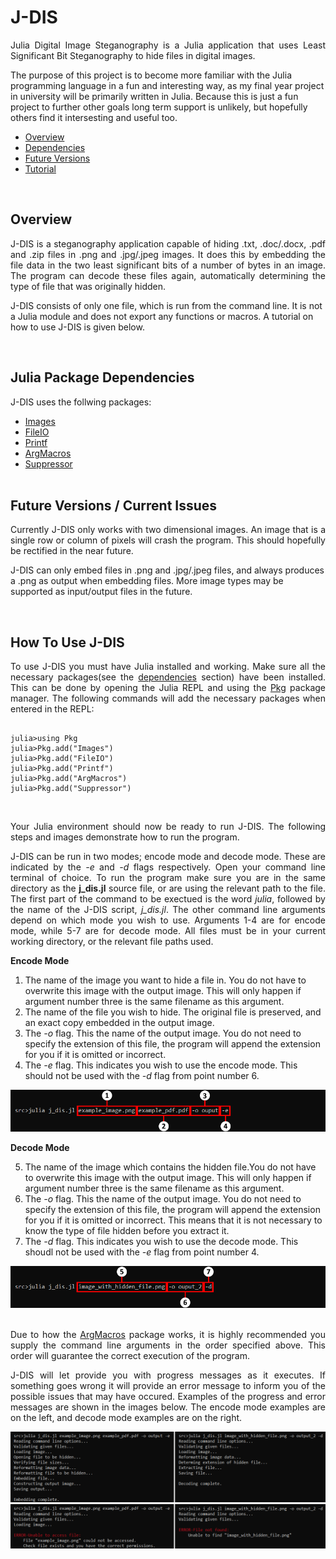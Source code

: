 # J-DIS
<p align="justify">
Julia Digital Image Steganography is a Julia application that uses Least Significant Bit Steganography to hide files in digital images.
</p>
<p>
The purpose of this project is to become more familiar with the Julia programming language in a fun and interesting way, as my final year project in university will be primarily written in Julia. Because this is just a fun project to further other goals long term support is unlikely, but hopefully others find it intersesting and useful too.
<ul>
<li><a href="#overview" title="Overview">Overview</a></li>
<li><a href="#julia-package-dependencies" title="Julia Package Dependencies">Dependencies</a></li>
<li><a href="#future-versions--current-issues" title="Future Versions / Current Issues">Future Versions</a></li>
<li><a href=(#how-to-use-j-dis"" title="How To Use J-DIS">Tutorial</a></li>
</ul>
</p>
<br>

## Overview
<p align="justify">
J-DIS is a steganography application capable of hiding .txt, .doc/.docx, .pdf and .zip files in .png and .jpg/.jpeg images. It does this by embedding the file data in the two least significant bits of a number of bytes in an image. The program can decode these files again, automatically determining the type of file that was originally hidden.
</p>
<p>
J-DIS consists of only one file, which is run from the command line. It is not a Julia module and does not export any functions or macros. A tutorial on how to use J-DIS is given below.
</p><br>

## Julia Package Dependencies
J-DIS uses the follwing packages:
- [Images](https://juliaimages.org/latest/ "JuliaImages")
- [FileIO](https://github.com/JuliaIO/FileIO.jl "JuliaIO/FileIO")
- [Printf](https://docs.julialang.org/en/v1/stdlib/Printf/ "Printf")
- [ArgMacros](https://github.com/zachmatson/ArgMacros.jl "ArgMacros")
- [Suppressor](https://github.com/JuliaIO/Suppressor.jl "JuliaIO/Suppressor")
<br><br>

## Future Versions / Current Issues
<p align="justify">
Currently J-DIS only works with two dimensional images. An image that is a single row or column of pixels will crash the program. This should hopefully be rectified in the near future.
</p>
<p>
J-DIS can only embed files in .png and .jpg/.jpeg files, and always produces a .png as output when embedding files. More image types may be supported as input/output files in the future.
</p>  
<br>

## How To Use J-DIS
<p align="justify">
To use J-DIS you must have Julia installed and working. Make sure all the necessary packages(see the <a href="#julia-package-dependencies" title="Julia Package Dependencies">dependencies</a> section) have been installed. This can be done by opening the Julia REPL and using the <a href="https://docs.julialang.org/en/v1/stdlib/Pkg/" title="Pkg Documentation">Pkg</a> package manager. The following commands will add the necessary packages when entered in the REPL:
</p>
<p>
<pre><code>
julia>using Pkg
julia>Pkg.add("Images")
julia>Pkg.add("FileIO")
julia>Pkg.add("Printf")
julia>Pkg.add("ArgMacros")
julia>Pkg.add("Suppressor")
</code></pre>
</p>
<br>
<p align="justify">
Your Julia environment should now be ready to run J-DIS. The following steps and images demonstrate how to run the program.
</p>
<p align="justify">
J-DIS can be run in two modes; encode mode and decode mode. These are indicated by the <i>-e</i> and <i>-d</i> flags respectively.  Open your command line terminal of choice. To run the program make sure you are in the same directory as the <b>j_dis.jl</b> source file, or are using the relevant path to the file. The first part of the command to be exectued is the word <i>julia</i>, followed by the name of the J-DIS script, <i>j_dis.jl</i>. The other command line arguments depend on which mode you wish to use. Arguments 1-4 are for encode mode, while 5-7 are for decode mode. All files must be in your current working directory, or the relevant file paths used.
</p>
<b>Encode Mode</b>
<ol>
<li>The name of the image you want to hide a file in. You do not have to overwrite this image with the output image. This will only happen if argument number three is the same filename as this argument.</li>
<li>The name of the file you wish to hide. The original file is preserved, and an exact copy embedded in the output image.</li>
<li>The <i>-o</i> flag. This the name of the output image. You do not need to specify the extension of this file, the program will append the extension for you if it is omitted or incorrect.</li>
<li>The <i>-e</i> flag. This indicates you wish to use the encode mode. This should not be used with the <i>-d</i> flag from point number 6.</li>
</ol>

![Encode Mode Example](img/encode_example.png)

<b>Decode Mode</b>
<ol start="5">
<li>The name of the image which contains the hidden file.You do not have to overwrite this image with the output image. This will only happen if argument number three is the same filename as this argument.</li>
<li>The <i>-o</i> flag. This the name of the output image. You do not need to specify the extension of this file, the program will append the extension for you if it is omitted or incorrect. This means that it is not necessary to know the type of file hidden before you extract it.</li>
<li>The <i>-d</i> flag. This indicates you wish to use the decode mode. This shoudl not be used with the <i>-e</i> flag from point number 4.</li>
</ol>

![Decode Mode Example](img/decode_example.png)<br><br>
<p align="justify">
Due to how the <a href="https://github.com/zachmatson/ArgMacros.jl" title="ArgMacros">ArgMacros</a> package works, it is highly recommended you supply the command line arguments in the order specified above. This order will guarantee the correct execution of the program.
</p>
<p align="justify">
J-DIS will let provide you with progress messages as it executes. If something goes wrong it will provide an error message to inform you of the possible issues that may have occured. Examples of the progress and error messages are shown in the images below. The encode mode examples are on the left, and decode mode examples are on the right.
</p>

![Progress Messages](img/success.png)<br>
![Error Messages](img/error.png)
